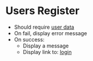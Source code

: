 # Users Register

- Should require [user data](../data/user.md)
- On fail, display error message
- On success:
  - Display a message
  - Display link to: [login](./login.md)
